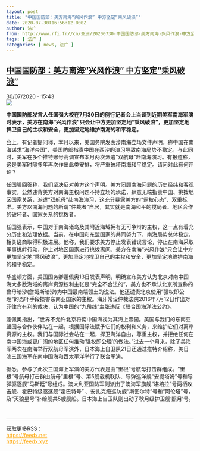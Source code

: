 ```yaml
---
layout: post
title: "中国国防部：美方南海“兴风作浪” 中方坚定“乘风破浪”"
date: 2020-07-30T16:56:12.000Z
author: 法广
from: http://www.rfi.fr//cn/亚洲/20200730-中国国防部-美方南海-兴风作浪-中方坚定-乘风破浪
tags: [ 法广 ]
categories: [ news, 法广 ]
---
```

<!--1596128172000-->
[中国国防部：美方南海“兴风作浪” 中方坚定“乘风破浪”](http://www.rfi.fr//cn/%E4%BA%9A%E6%B4%B2/20200730-%E4%B8%AD%E5%9B%BD%E5%9B%BD%E9%98%B2%E9%83%A8-%E7%BE%8E%E6%96%B9%E5%8D%97%E6%B5%B7-%E5%85%B4%E9%A3%8E%E4%BD%9C%E6%B5%AA-%E4%B8%AD%E6%96%B9%E5%9D%9A%E5%AE%9A-%E4%B9%98%E9%A3%8E%E7%A0%B4%E6%B5%AA)
------

<div>
<div>30/07/2020 - 15:43</div><img src="https://s.rfi.fr/media/display/ba125060-d269-11ea-82c9-005056bff430/w:310/p:16x9/200730gj07.jpg"><p><strong>中国国防部发言人任国强大校在7月30日的例行记者会上当谈到近期美军南海军演时表示，美方在南海“兴风作浪”只会让中方更加坚定地“乘风破浪”，更加坚定地捍卫自己的主权和安全，更加坚定地维护南海的和平稳定。</strong></p><div class="t-content__body u-clearfix"><div class="m-interstitial"></div><p>会上，有记者提问称，本月以来，美国务院发表涉南海立场文件声明，称中国在南海谋求“海洋帝国”，美国防部指责中国在西沙的演习导致南海局势不稳定。与此同时，美军在多个推特账号高调宣布本月两次派遣“双航母”赴南海演习。有报道称，这是美军时隔多年再次作出此类安排，将严重破坏南海和平稳定。请问对此有何评论？</p><p>任国强回答称，我们坚决反对美方这个声明。美方罔顾南海问题的历史经纬和客观事实，公然违背美方对南海主权问题不持立场的承诺，肆意无端指责中国、挑拨地区国家关系，派遣“双航母”赴南海演习，这充分暴露美方的“霸权心态”、双重标准。美方以南海问题的所谓“仲裁者”自居，其实就是南海和平的搅局者、地区合作的破坏者、国家关系的挑拨者。</p><p>任国强表示，中国对于南海诸岛及其附近海域拥有无可争辩的主权，这一点有着充分历史和法理依据。当前，在中国和东盟国家的共同努力下，南海局势总体稳定，相关磋商取得积极进展。他称，我们要求美方停止发表错误言论，停止在南海采取军事挑衅行动，停止对地区国家进行挑拨离间。美方在南海“兴风作浪”只会让中方更加坚定地“乘风破浪”，更加坚定地捍卫自己的主权和安全，更加坚定地维护南海的和平稳定。</p><p>华盛顿方面，美国国务卿蓬佩奥13日发表声明，明确宣布美方认为北京对南中国海大多数海域的离岸资源权利主张是“完全不合法的”，美方也不承认北京所宣称的曾母暗沙(詹姆斯暗沙)为中国最南端领土的说法。他还谴责北京使用“强权即公理”的恐吓手段损害东南亚国家的主权。海牙常设仲裁法院2016年7月12日作出对菲律宾有利的裁决，认为中国的“九段线”主张违反《联合国海洋法公约》。</p><p>蓬佩奥指出，“世界不允许北京将南中国海视为其海上帝国。美国与我们的东南亚盟国与合作伙伴站在一起，根据国际法赋予它们的权利和义务，来维护它们对离岸资源的主权。我们与国际社会站在一起，捍卫海洋自由，尊重主权，并拒绝任何在南中国海或更广阔的地区任何推动‘强权即公理’的做法。”过去一个月来，除了美海军两次在南海举行双航母军演外，日本海上自卫队21日还通过推特介绍称，美日澳三国海军在南中国海和西太平洋举行了联合军演。</p><p>据悉，参与了此次三国海上军演的美方代表是由“里根”号航母打击群组成。“里根”号航母打击群由航母“里根”号、第5舰载机联队、导弹巡洋舰“安提塔姆”号和导弹驱逐舰“马斯廷”号组成。澳大利亚国防军则派出了澳海军旗舰“堪培拉”号两栖攻击舰、霍巴特级驱逐舰“霍巴特号” 、安扎克级巡防舰“斯图尔特”号和“阿伦塔”号，及“天狼星号”补给舰共5艘舰船。日本海上自卫队则出动了秋月级护卫舰‘照月’号。</p><div class="o-self-promo o-self-promo--nl o-self-promo--hidden" data-selfpromo-newsletter></div><div class="o-self-promo o-self-promo--app o-self-promo--hidden" data-selfpromo-app></div></div><br><hr><div>获取更多RSS：<br><a href="https://feedx.net" style="color:orange" target="_blank">https://feedx.net</a> <br><a href="https://feedx.xyz" style="color:orange" target="_blank">https://feedx.xyz</a><br></div>
</div>
